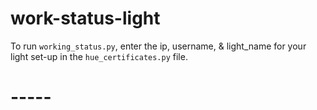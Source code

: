 # work-status-light

To run `working_status.py`, enter the ip, username, & light_name for your light set-up in the `hue_certificates.py` file.

# -----
